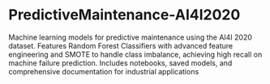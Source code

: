 # PredictiveMaintenance-AI4I2020
Machine learning models for predictive maintenance using the AI4I 2020 dataset. Features Random Forest Classifiers with advanced feature engineering and SMOTE to handle class imbalance, achieving high recall on machine failure prediction. Includes notebooks, saved models, and comprehensive documentation for industrial applications
